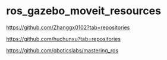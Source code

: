 # ros_gazebo_moveit_resources

https://github.com/Zhanggx0102?tab=repositories

https://github.com/huchunxu?tab=repositories

https://github.com/qboticslabs/mastering_ros

